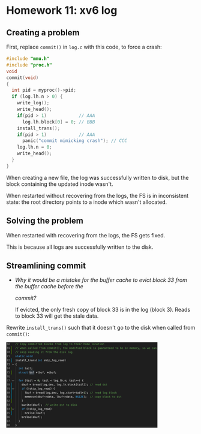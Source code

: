 # Homework 11: xv6 log

## Creating a problem

First, replace `commit()` in `log.c` with this code, to force a crash:

```C
#include "mmu.h"
#include "proc.h"
void
commit(void)
{
  int pid = myproc()->pid;
  if (log.lh.n > 0) {
    write_log();
    write_head();
    if(pid > 1)            // AAA
      log.lh.block[0] = 0; // BBB
    install_trans();
    if(pid > 1)            // AAA
      panic("commit mimicking crash"); // CCC
    log.lh.n = 0; 
    write_head();
  }
}
```

When creating a new file, the log was successfully written to disk, but the block containing the updated inode wasn't.

When restarted without recovering from the logs, the FS is in inconsistent state: the root directory points to a inode which wasn't allocated.

## Solving the problem

When restarted with recovering from the logs, the FS gets fixed. 

This is because all logs are successfully written to the disk.

## Streamlining commit

* *Why it would be a mistake for the buffer cache to evict block 33 from the buffer cache before the* 

    *commit?*

    If evicted, the only fresh copy of block 33 is in the log (block 3). Reads to block 33 will get the stale data.

Rewrite `install_trans()` such that it doesn't go to the disk when called from `commit()`:

<img src="README_img/install_trans.png" width="80%">



